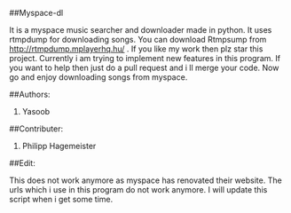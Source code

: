##Myspace-dl

It is a myspace music searcher and downloader made in python. It uses rtmpdump for downloading songs. You can download Rtmpsump from http://rtmpdump.mplayerhq.hu/ . If you like my work then plz star this project. Currently i am trying to implement new features in this program. If you want to help then just do a pull request and i ll merge your code. Now go and enjoy downloading songs from myspace.

##Authors:
1. Yasoob

##Contributer:
1. Philipp Hagemeister 

##Edit:

This does not work anymore as myspace has renovated their website. The urls which i use in this program do not work anymore. I will update this script when i get some time.
